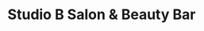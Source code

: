 ---
title: "Studio B Salon & Beauty Bar"
url: /haymarket/studio-b-salon-und-beauty-bar/
shop: Kosmetik
---